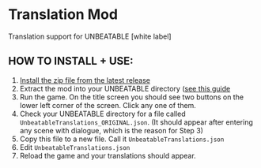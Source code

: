 # Translation Mod
Translation support for UNBEATABLE [white label]


## HOW TO INSTALL + USE:

1) [Install the zip file from the latest release](https://github.com/TacoDogUnbeatableThing/CustomTranslations/releases)
2) Extract the mod into your UNBEATABLE directory ([see this guide](https://github.com/TacoDogUnbeatableThing/CustomBeatmapsV2#installation)
3) Run the game. On the title screen you should see two buttons on the lower left corner of the screen. Click any one of them.
4) Check your UNBEATABLE directory for a file called `UnbeatableTranslations_ORIGINAL.json`. (It should appear after entering any scene with dialogue, which is the reason for Step 3)
5) Copy this file to a new file. Call it `UnbeatableTranslations.json`
6) Edit `UnbeatableTranslations.json`
7) Reload the game and your translations should appear.
